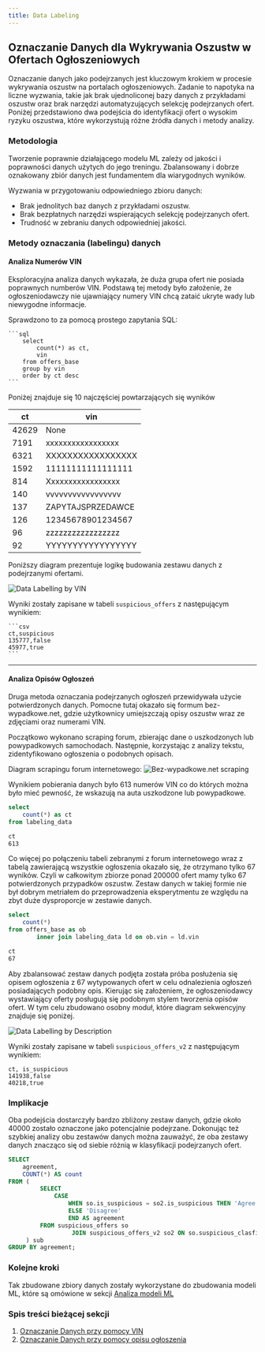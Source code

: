 ```yaml
---
title: Data Labeling
---
```


## Oznaczanie Danych dla Wykrywania Oszustw w Ofertach Ogłoszeniowych

Oznaczanie danych jako podejrzanych jest kluczowym krokiem w procesie wykrywania oszustw na portalach ogłoszeniowych. Zadanie to napotyka na liczne wyzwania, takie jak brak ujednoliconej bazy danych z przykładami oszustw oraz brak narzędzi automatyzujących selekcję podejrzanych ofert. Poniżej przedstawiono dwa podejścia do identyfikacji ofert o wysokim ryzyku oszustwa, które wykorzystują różne źródła danych i metody analizy.

### Metodologia

Tworzenie poprawnie działającego modelu ML zależy od jakości i poprawności danych użytych do jego treningu. Zbalansowany i dobrze oznakowany zbiór danych jest fundamentem dla wiarygodnych wyników.

Wyzwania w przygotowaniu odpowiedniego zbioru danych:

- Brak jednolitych baz danych z przykładami oszustw.
- Brak bezpłatnych narzędzi wspierających selekcję podejrzanych ofert.
- Trudność w zebraniu danych odpowiedniej jakości.

### Metody oznaczania (labelingu) danych

#### Analiza Numerów VIN

Eksploracyjna analiza danych wykazała, że duża grupa ofert nie posiada poprawnych numberów VIN. Podstawą tej metody było założenie, że ogłoszeniodawczy nie ujawniający numery VIN chcą zataić ukryte wady lub niewygodne informacje.

Sprawdzono to za pomocą prostego zapytania SQL:

    ```sql
        select
            count(*) as ct,
            vin
        from offers_base
        group by vin
        order by ct desc
    ```

Poniżej znajduje się 10 najczęściej powtarzających się wyników

| ct    | vin               |
| ----- | ----------------- |
| 42629 | None              |
| 7191  | xxxxxxxxxxxxxxxxx |
| 6321  | XXXXXXXXXXXXXXXXX |
| 1592  | 11111111111111111 |
| 814   | Xxxxxxxxxxxxxxxxx |
| 140   | vvvvvvvvvvvvvvvvv |
| 137   | ZAPYTAJSPRZEDAWCE |
| 126   | 12345678901234567 |
| 96    | zzzzzzzzzzzzzzzzz |
| 92    | YYYYYYYYYYYYYYYYY |


Poniższy diagram prezentuje logikę budowania zestawu danych z podejrzanymi ofertami.

![Data Labelling by VIN](/assets/data_labelling_by_vin.png)

Wyniki zostały zapisane w tabeli `suspicious_offers` z następującym wynikiem:

    ```csv
    ct,suspicious
    135777,false
    45977,true
    ```

---

#### Analiza Opisów Ogłoszeń

Druga metoda oznaczania podejrzanych ogłoszeń przewidywała użycie potwierdzonych danych. Pomocne tutaj okazało się formum bez-wypadkowe.net, gdzie użytkownicy umiejszczają opisy oszustw wraz ze zdjęciami oraz numerami VIN.

Początkowo wykonano scraping forum, zbierając dane o uszkodzonych lub powypadkowych samochodach. Następnie, korzystając z analizy tekstu, zidentyfikowano ogłoszenia o podobnych opisach.

Diagram scrapingu forum internetowego:
![Bez-wypadkowe.net scraping](/assets/labelling_data_scraping.png)

Wynikiem pobierania danych było 613 numerów VIN co do których można było mieć pewność, że wskazują na auta uszkodzone lub powypadkowe.

```sql
select
    count(*) as ct
from labeling_data
```

```txt
ct
613
```

Co więcej po połączeniu tabeli zebranymi z forum internetowego wraz z tabelą zawierającą wszystkie ogłoszenia okazało się, że otrzymano tylko 67 wyników. Czyli w całkowitym zbiorze ponad 200000 ofert mamy tylko 67 potwierdzonych przypadków oszustw. Zestaw danych w takiej formie nie był dobrym metriałem do przeprowadzenia eksperytmentu ze względu na zbyt duże dysproporcje w zestawie danych.

```sql
select
    count(*)
from offers_base as ob
        inner join labeling_data ld on ob.vin = ld.vin
```

```txt
ct
67
```

Aby zbalansować zestaw danych podjęta została próba posłużenia się opisem ogłoszenia z 67 wytypowanych ofert w celu odnalezienia ogłoszeń posiadających podobny opis. Kierując się założeniem, że ogłoszeniodawcy wystawiający oferty posługują się podobnym stylem tworzenia opisów ofert.
W tym celu zbudowano osobny moduł, które diagram sekwencyjny znajduje się poniżej.

![Data Labelling by Description](/assets/data_labelling_by_description.png)


Wyniki zostały zapisane w tabeli `suspicious_offers_v2` z następującym wynikiem:

```csv
ct, is_suspicious
141938,false
40218,true

```

### Implikacje

Oba podejścia dostarczyły bardzo zbliżony zestaw danych, gdzie około 40000 zostało oznaczone jako potencjalnie podejrzane. Dokonując też szybkiej analizy obu zestawów danych można zauważyć, że oba zestawy danych znacząco się od siebie różnią w klasyfikacji podejrzanych ofert.

```sql
SELECT
    agreement,
    COUNT(*) AS count
FROM (
         SELECT
             CASE
                 WHEN so.is_suspicious = so2.is_suspicious THEN 'Agree'
                 ELSE 'Disagree'
                 END AS agreement
         FROM suspicious_offers so
                  JOIN suspicious_offers_v2 so2 ON so.suspicious_clasfieds_id = so2.suspicious_clasfieds_id
     ) sub
GROUP BY agreement;
```

### Kolejne kroki

Tak zbudowane zbiory danych zostały wykorzystane do zbudowania modeli ML, które są omówione w sekcji [Analiza modeli ML](/d_analiza_modeli_ml/)

### Spis treści bieżącej sekcji

1. [Oznaczanie Danych przy pomocy VIN](/b_data_labeling/labeling_by_description)
1. [Oznaczanie Danych przy pomocy opisu ogłoszenia](/b_data_labeling/labeling_by_vin)
